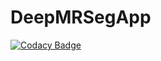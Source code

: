 # DeepMRSegApp

[![Codacy Badge](https://api.codacy.com/project/badge/Grade/83fbd0b7ef7f469fa840a5cd4b7adba9)](https://app.codacy.com/gh/ashishsingh18/DeepMRSegApp?utm_source=github.com&utm_medium=referral&utm_content=ashishsingh18/DeepMRSegApp&utm_campaign=Badge_Grade_Settings)